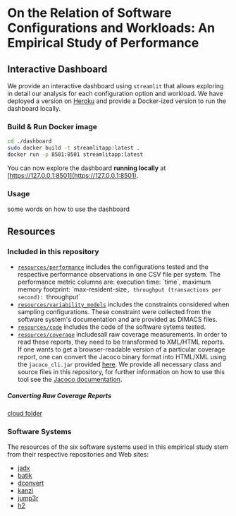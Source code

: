 # On the Relation of Software Configurations and Workloads: An Empirical Study of Performance

## Interactive Dashboard
We provide an interactive dashboard using `streamlit` that allows exploring in detail our analysis for each configuration option and workload. We have deployed a version on [Heroku](https://workload-performance.herokuapp.com) and provide a Docker-ized version to run the dashboard locally.

### Build & Run Docker image
```bash
cd ./dashboard
sudo docker build -t streamlitapp:latest .
docker run -p 8501:8501 streamlitapp:latest
```
You can now explore the dashboard **running locally** at [https://127.0.0.1:8501](https://127.0.0.1:8501).

### Usage
some words on how to use the dashboard


## Resources

### Included in this repository
* [`resources/performance`](resources/performance`) includes the configurations tested and the respective performance observations in one CSV file per system. The performance metric columns are: execution time: `time`, maximum memory footprint: `max-resident-size`, throughput (transactions per second): `throughput` 
* [`resources/variability_models`](resources/variability_models`) includes the constraints considered when sampling configurations. These constraint were collected from the software system's documentation and are provided as DIMACS files.
* [`resources/code`](resources/code`) includes the code of the software sytems tested.
* [`resources/coverage`](resources/coverage) includesall raw coverage measurements. In order to read these reports, they need to be transformed to XML/HTML reports. If one wants to get a browser-readable version of a particular coverage report, one can convert the Jacoco binary format into HTML/XML using the `jacoco_cli.jar` provided [here](resources/coverage/jacoco_cli.jar). We provide all necessary class and source files in this repository, for further information on how to use this tool see the [Jacoco documentation](https://www.jacoco.org/jacoco/trunk/doc/cli.html).

##### Converting Raw Coverage Reports
[cloud folder](https://mega.nz/folder/VUpClDiA#-pJj8fm8d_Td5udauW61aQ)

### Software Systems
The resources of the six software systems used in this empirical study stem from their respective repositories and Web sites:
* [jadx](https://github.com/skylot/jadx)
* [batik](https://xmlgraphics.apache.org/batik/tools/rasterizer.html)
* [dconvert](https://github.com/patrickfav/density-converter)
* [kanzi](https://github.com/flanglet/kanzi)
* [jump3r](https://github.com/Sciss/jump3r)
* [h2](https://github.com/h2database/h2database)

